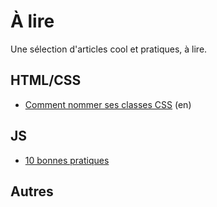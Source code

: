 # À lire
Une sélection d'articles cool et pratiques, à lire.

## HTML/CSS
* [Comment nommer ses classes CSS](http://www.bdavid.xyz/how-to-name-css-classes/) (en)

## JS
* [10 bonnes pratiques](http://www.js-attitude.fr/2013/01/21/dix-bonnes-pratiques-javascript/)

## Autres

